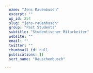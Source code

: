 ```yaml
---
  name: "Jens Rauenbusch"
  excerpt: ""
  wp_id: 254
  slug: "jens-rauenbusch"
  group: "Past Students"
  subtitle: "Studentischer Mitarbeiter"
  website: ""
  email: ""
  twitter: ""
  thumbnail_id: null
  publications: []
  sort_name: "Rauschenbusch"

---
```


